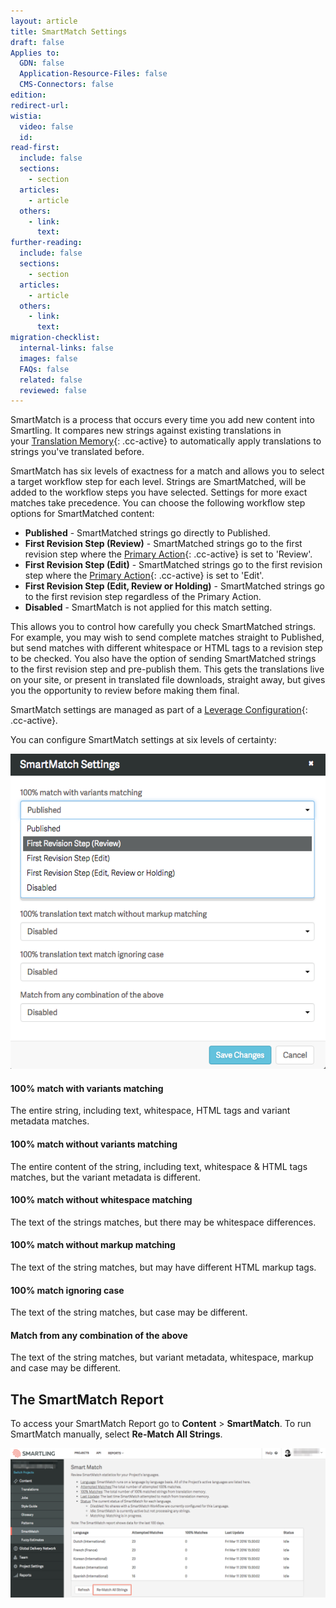 ```yaml
---
layout: article
title: SmartMatch Settings
draft: false
Applies to:
  GDN: false
  Application-Resource-Files: false
  CMS-Connectors: false
edition:
redirect-url:
wistia:
  video: false
  id:
read-first:
  include: false
  sections:
    - section
  articles:
    - article
  others:
    - link:
      text:
further-reading:
  include: false
  sections:
    - section
  articles:
    - article
  others:
    - link:
      text:
migration-checklist:
  internal-links: false
  images: false
  FAQs: false
  related: false
  reviewed: false
---
```



SmartMatch is a process that occurs every time you add new content into Smartling. It compares new strings against existing translations in your&nbsp;[Translation Memory](){: .cc-active}&nbsp;to automatically apply translations to strings you've translated before.

SmartMatch has six levels of exactness for a match and allows you to select a target workflow step for each level. Strings are SmartMatched, will be added to the workflow steps you have selected. Settings for more exact matches take precedence. You can choose the following workflow step options for SmartMatched content:

* **Published** - SmartMatched strings go directly to Published.
* **First Revision Step (Review)** - SmartMatched strings go to the first revision step where the [Primary Action](){: .cc-active} is set to 'Review'.
* **First Revision Step (Edit)** - SmartMatched strings go to the first revision step where the [Primary Action](){: .cc-active} is set to 'Edit'.
* **First Revision Step (Edit, Review or Holding)** - SmartMatched strings go to the first revision step regardless of the Primary Action.
* **Disabled** - SmartMatch is not applied for this match setting.


This allows you to control how carefully you check SmartMatched strings. For example, you may wish to send complete matches straight to Published, but send matches with different whitespace or HTML tags to a revision step to be checked. You also have the option of sending SmartMatched strings to the first revision step and pre-publish them. This gets the translations live on your site, or present in translated file downloads, straight away, but gives you the opportunity to review before making them final.

SmartMatch settings are managed as part of a [Leverage Configuration](){: .cc-active}.

You can configure SmartMatch settings at six levels of certainty:

![medium](/uploads/versions/smartling___linguistic_assets-27---x----576-576x---.png)

#### 100% match with variants matching

The entire string, including text, whitespace, HTML tags and variant metadata matches.

#### 100% match without variants matching

The entire content of the string, including text, whitespace & HTML tags matches, but the variant metadata is different.

#### 100% match without whitespace matching

The text of the strings matches, but there may be whitespace differences.

#### 100% match without markup matching

The text of the string matches, but may have different HTML markup tags.

#### 100% match ignoring case

The text of the string matches, but case may be different.

#### Match from any combination of the above

The text of the string matches, but variant metadata, whitespace, markup and case may be different.

## The SmartMatch Report

To access your SmartMatch Report go to **Content**&nbsp;&gt;&nbsp;**SmartMatch**. To run SmartMatch manually, select&nbsp;**Re-Match All Strings**.

![](/uploads/versions/smartling___smartmatch_report-1---x----1313-621x---.png)